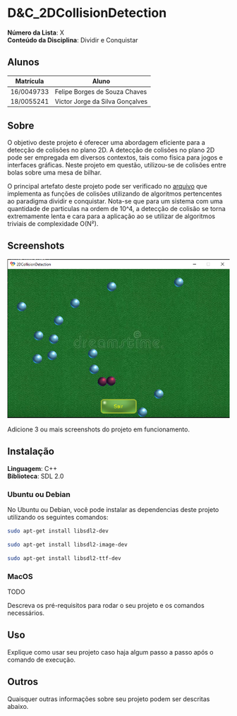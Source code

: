 # D&C_2DCollisionDetection

**Número da Lista**: X<br>
**Conteúdo da Disciplina**: Dividir e Conquistar<br>

## Alunos
|Matrícula | Aluno |
| -- | -- |
| 16/0049733  |  Felipe Borges de Souza Chaves |
| 18/0055241  |  Victor Jorge da Silva Gonçalves |

## Sobre 
O objetivo deste projeto é oferecer uma abordagem eficiente para a detecção de colisões no plano 2D. A detecção de colisões no plano 2D pode ser empregada em diversos contextos, tais como física para jogos e interfaces gráficas. Neste projeto em questão, utilizou-se de colisões entre bolas sobre uma mesa de bilhar.

O principal artefato deste projeto pode ser verificado no [arquivo](2DCollsionDetection/inc/CollisionDetection.hpp) que implementa as funções de colisões utilizando de algoritmos pertencentes ao paradigma dividir e conquistar.
Nota-se que para um sistema com uma quantidade de particulas na ordem de 10^4, a detecção de colisão se torna extremamente lenta e cara para a aplicação ao se utilizar de algoritmos triviais de complexidade O(N²).

## Screenshots
![ScreenShot1](2DCollisionDetection/assets/screenshot_1.png)

Adicione 3 ou mais screenshots do projeto em funcionamento.

## Instalação 
**Linguagem**: C++<br>
**Biblioteca**: SDL 2.0<br>

### Ubuntu ou Debian

No Ubuntu ou Debian, você pode instalar as dependencias deste projeto utilizando os seguintes comandos:
```bash
sudo apt-get install libsdl2-dev
```
```bash
sudo apt-get install libsdl2-image-dev
```
```bash
sudo apt-get install libsdl2-ttf-dev
```

### MacOS

TODO

Descreva os pré-requisitos para rodar o seu projeto e os comandos necessários.

## Uso 
Explique como usar seu projeto caso haja algum passo a passo após o comando de execução.

## Outros 
Quaisquer outras informações sobre seu projeto podem ser descritas abaixo.




